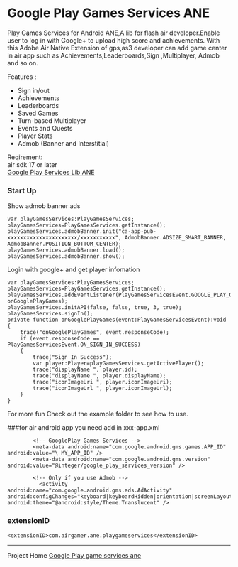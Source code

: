 Google Play Games Services ANE
==================================================

Play Games Services for Android ANE,A lib for flash air developer.Enable user to log in with Google+ to upload high score and achievements.
With this Adobe Air Native Extension of gps,as3 developer can add game center in air app such as  Achievements,Leaderboards,Sign ,Multiplayer, Admob and so on.

Features :

-  Sign in/out
- Achievements
- Leaderboards
- Saved Games
- Turn-based Multiplayer
- Events and Quests
- Player Stats
- Admob (Banner and Interstitial)


Reqirement:  
air sdk 17 or later  
[Google Play Services Lib ANE](https://github.com/airgamer/google-play-service-ane)  

### Start Up

Show admob banner ads
```
var playGamesServices:PlayGamesServices;
playGamesServices=PlayGamesServices.getInstance();
playGamesServices.admobBanner.init("ca-app-pub-xxxxxxxxxxxxxxxxxxxxxx/xxxxxxxxxxx", AdmobBanner.ADSIZE_SMART_BANNER, AdmobBanner.POSITION_BOTTOM_CENTER);
playGamesServices.admobBanner.load();
playGamesServices.admobBanner.show();
```

Login with google+ and get player infomation 
```
var playGamesServices:PlayGamesServices;
playGamesServices=PlayGamesServices.getInstance();
playGamesServices.addEventListener(PlayGamesServicesEvent.GOOGLE_PLAY_GAMES_EVENT, onGooglePlayGames);
playGamesServices.initAPI(false, false, true, 3, true);
playGamesServices.signIn();
private function onGooglePlayGames(event:PlayGamesServicesEvent):void
{
	trace("onGooglePlayGames", event.responseCode);
	if (event.responseCode == PlayGamesServicesEvent.ON_SIGN_IN_SUCCESS)
	{
		trace("Sign In Success");
		var player:Player=playGamesServices.getActivePlayer();
		trace("displayName ", player.id);
		trace("displayName ", player.displayName);
		trace("iconImageUri ", player.iconImageUri);
		trace("iconImageUrl ", player.iconImageUrl);
	}
}
```


For more fun Check out the example folder to see how to use.

###for air android app  you need add in xxx-app.xml
```
		<!-- GooglePlay Games Services -->
		<meta-data android:name="com.google.android.gms.games.APP_ID" android:value="\ MY_APP_ID" />
		<meta-data android:name="com.google.android.gms.version" android:value="@integer/google_play_services_version" />

		<!-- Only if you use Admob -->
		  <activity android:name="com.google.android.gms.ads.AdActivity" android:configChanges="keyboard|keyboardHidden|orientation|screenLayout|uiMode|screenSize|smallestScreenSize" android:theme="@android:style/Theme.Translucent" />
```

### extensionID
```
<extensionID>com.airgamer.ane.playgameservices</extensionID>
```
------------------------------------------------
Project Home [Google Play game services ane](https://github.com/airgamer)
